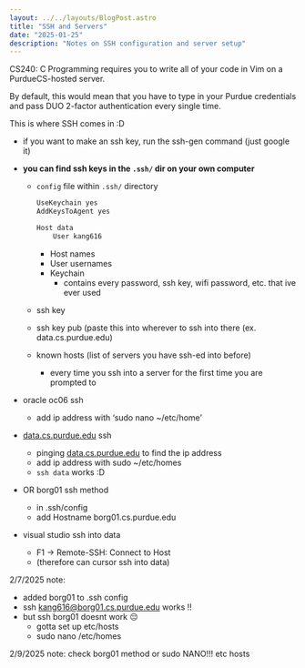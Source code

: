 ```yaml
---
layout: ../../layouts/BlogPost.astro
title: "SSH and Servers"
date: "2025-01-25"
description: "Notes on SSH configuration and server setup"
---
```

CS240: C Programming requires you to write all of your code in Vim on a PurdueCS-hosted server.

By default, this would mean that you have to type in your Purdue credentials and pass DUO 2-factor authentication every single time.

This is where SSH comes in :D

- if you want to make an ssh key, run the ssh-gen command (just google it)

- **you can find ssh keys in the `.ssh/` dir on your own computer**
    - `config` file within `.ssh/` directory

        ```jsx
        UseKeychain yes
        AddKeysToAgent yes

        Host data
            User kang616
        ```

        - Host names
        - User usernames
        - Keychain
            - contains every password, ssh key, wifi password, etc. that ive ever used
                
    - ssh key
    - ssh key pub (paste this into wherever to ssh into there (ex. data.cs.purdue.edu)
    - known hosts (list of servers you have ssh-ed into before)
        - every time you ssh into a server for the first time you are prompted to
- oracle oc06 ssh
    - add ip address with ‘sudo nano ~/etc/home’
- [data.cs.purdue.edu](http://data.cs.purdue.edu) ssh
    - pinging [data.cs.purdue.edu](http://data.cs.purdue.edu) to find the ip address
    - add ip address with sudo ~/etc/homes
    - `ssh data` works :D
- OR borg01 ssh method
    - in .ssh/config
    - add Hostname borg01.cs.purdue.edu
- visual studio ssh into data
    - F1 → Remote-SSH: Connect to Host
    - (therefore can cursor ssh into data)

2/7/2025 note:

- added borg01 to .ssh config
- ssh [kang616@borg01.cs.purdue.edu](mailto:kang616@borg01.cs.purdue.edu) works ‼️
- but ssh borg01 doesnt work 😔
    - gotta set up etc/hosts
    - sudo nano /etc/homes

2/9/2025 note: check borg01 method or sudo NANO!!! etc hosts